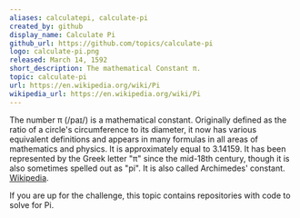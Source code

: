 ```yaml
---
aliases: calculatepi, calculate-pi
created_by: github
display_name: Calculate Pi
github_url: https://github.com/topics/calculate-pi
logo: calculate-pi.png
released: March 14, 1592
short_description: The mathematical Constant π.
topic: calculate-pi
url: https://en.wikipedia.org/wiki/Pi
wikipedia_url: https://en.wikipedia.org/wiki/Pi
---
```


The number π (/paɪ/) is a mathematical constant. Originally defined as the ratio of a circle's circumference to its diameter, it now has various equivalent definitions and appears in many formulas in all areas of mathematics and physics. It is approximately equal to 3.14159. It has been represented by the Greek letter "π" since the mid-18th century, though it is also sometimes spelled out as "pi". It is also called Archimedes' constant. [Wikipedia](https://en.wikipedia.org/wiki/Pi).

If you are up for the challenge, this topic contains repositories with code to solve for Pi.
